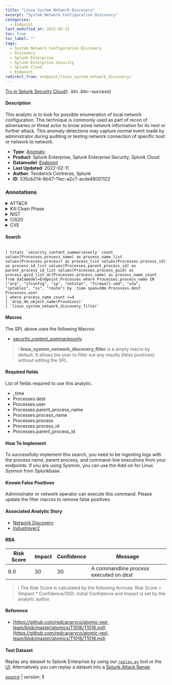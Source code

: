 ```yaml
---
title: "Linux System Network Discovery"
excerpt: "System Network Configuration Discovery"
categories:
  - Endpoint
last_modified_at: 2022-02-11
toc: true
toc_label: ""
tags:
  - System Network Configuration Discovery
  - Discovery
  - Splunk Enterprise
  - Splunk Enterprise Security
  - Splunk Cloud
  - Endpoint
redirect_from: endpoint/linux_system_network_discovery/
---
```




[Try in Splunk Security Cloud](https://www.splunk.com/en_us/cyber-security.html){: .btn .btn--success}

#### Description

This analytic is to look for possible enumeration of local network configuration. This technique is commonly used as part of recon of adversaries or threat actor to know some network information for its next or further attack. This anomaly detections may capture normal event made by administrator during auditing or testing network connection of specific host or network to network.

- **Type**: [Anomaly](https://github.com/splunk/security_content/wiki/Detection-Analytic-Types)
- **Product**: Splunk Enterprise, Splunk Enterprise Security, Splunk Cloud
- **Datamodel**: [Endpoint](https://docs.splunk.com/Documentation/CIM/latest/User/Endpoint)
- **Last Updated**: 2022-02-11
- **Author**: Teoderick Contreras, Splunk
- **ID**: 535cb214-8b47-11ec-a2c7-acde48001122

### Annotations
<details>
  <summary>ATT&CK</summary>

<div markdown="1">

#### [ATT&CK](https://attack.mitre.org/)

| ID          | Technique   | Tactic         |
| ----------- | ----------- |--------------- |
| [T1016](https://attack.mitre.org/techniques/T1016/) | System Network Configuration Discovery | Discovery |

</div>
</details>


<details>
  <summary>Kill Chain Phase</summary>

<div markdown="1">

* Exploitation


</div>
</details>


<details>
  <summary>NIST</summary>

<div markdown="1">

* DE.AE



</div>
</details>

<details>
  <summary>CIS20</summary>

<div markdown="1">

* CIS 10



</div>
</details>

<details>
  <summary>CVE</summary>

<div markdown="1">


</div>
</details>


#### Search

```

| tstats `security_content_summariesonly` count values(Processes.process_name) as process_name_list values(Processes.process) as process_list values(Processes.process_id) as process_id_list values(Processes.parent_process_id) as parent_process_id_list values(Processes.process_guid) as process_guid_list dc(Processes.process_name) as process_name_count from datamodel=Endpoint.Processes where Processes.process_name IN ("arp", "ifconfig", "ip", "netstat", "firewall-cmd", "ufw", "iptables", "ss", "route") by _time span=30m Processes.dest Processes.user 
| where process_name_count >=4 
| `drop_dm_object_name(Processes)`
| `linux_system_network_discovery_filter`
```

#### Macros
The SPL above uses the following Macros:
* [security_content_summariesonly](https://github.com/splunk/security_content/blob/develop/macros/security_content_summariesonly.yml)

> :information_source:
> **linux_system_network_discovery_filter** is a empty macro by default. It allows the user to filter out any results (false positives) without editing the SPL.



#### Required fields
List of fields required to use this analytic.
* _time
* Processes.dest
* Processes.user
* Processes.parent_process_name
* Processes.process_name
* Processes.process
* Processes.process_id
* Processes.parent_process_id



#### How To Implement
To successfully implement this search, you need to be ingesting logs with the process name, parent process, and command-line executions from your endpoints. If you are using Sysmon, you can use the Add-on for Linux Sysmon from Splunkbase.
#### Known False Positives
Administrator or network operator can execute this command. Please update the filter macros to remove false positives.

#### Associated Analytic Story
* [Network Discovery](/stories/network_discovery)
* [Industroyer2](/stories/industroyer2)




#### RBA

| Risk Score  | Impact      | Confidence   | Message      |
| ----------- | ----------- |--------------|--------------|
| 9.0 | 30 | 30 | A commandline $process$ executed on $dest$ |


> :information_source:
> The Risk Score is calculated by the following formula: Risk Score = (Impact * Confidence/100). Initial Confidence and Impact is set by the analytic author.


#### Reference

* [https://github.com/redcanaryco/atomic-red-team/blob/master/atomics/T1016/T1016.md](https://github.com/redcanaryco/atomic-red-team/blob/master/atomics/T1016/T1016.md)



#### Test Dataset
Replay any dataset to Splunk Enterprise by using our [`replay.py`](https://github.com/splunk/attack_data#using-replaypy) tool or the [UI](https://github.com/splunk/attack_data#using-ui).
Alternatively you can replay a dataset into a [Splunk Attack Range](https://github.com/splunk/attack_range#replay-dumps-into-attack-range-splunk-server)




[*source*](https://github.com/splunk/security_content/tree/develop/detections/endpoint/linux_system_network_discovery.yml) \| *version*: **1**